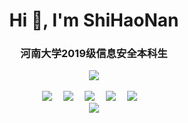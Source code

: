 
<h1 align="center">Hi 👋, I'm ShiHaoNan</h1>
<h3 align="center">河南大学2019级信息安全本科生</h3>
<!-- 敲代码的图片 -->
<div align="center" ><img order-radius="100px" src="https://cdn.jsdelivr.net/gh/sun0225SUN/photos/images/202108300019556.gif"/></div>
<br>


<!-- 个人资料徽标 -->
<div align="center">
  <a href="http://polarday.top/"><img src="https://img.shields.io/badge/website-%E4%B8%AA%E4%BA%BA%E7%AB%99%E7%82%B9-blue"></a>&emsp;
  <a href="https://blog.csdn.net/shn111"><img src="https://img.shields.io/badge/CSDN-%E5%8D%9A%E5%AE%A2-c32136"></a>&emsp;
  <a href="https://leetcode.cn/u/time-7d/"><img src="https://img.shields.io/badge/LeetCode-%E5%8A%9B%E6%89%A3-yellow"></a>&emsp;
  <a href="https://www.acwing.com/user/myspace/index/165942/"><img src="https://img.shields.io/badge/AcWing-%E7%AE%97%E6%B3%95-green"></a>&emsp;
  <a href="https://github.com/shn-1"><img src="https://img.shields.io/badge/GitHub-%E4%BB%93%E5%BA%93-black"></a>&emsp;
</div>


<div align="center">
  <img src="https://github-readme-stats.vercel.app/api?username=shn-1">
</div>



